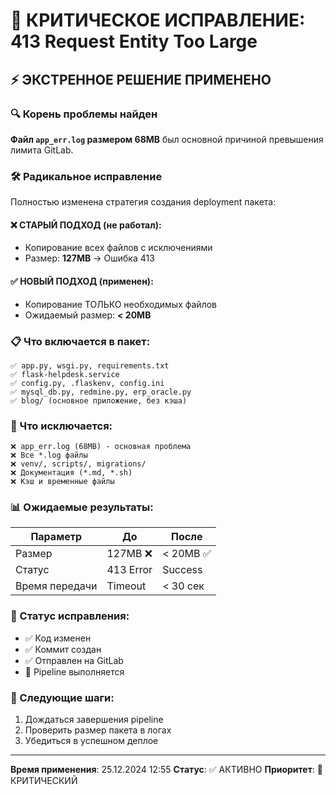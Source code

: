 # 🚨 КРИТИЧЕСКОЕ ИСПРАВЛЕНИЕ: 413 Request Entity Too Large

## ⚡ ЭКСТРЕННОЕ РЕШЕНИЕ ПРИМЕНЕНО

### 🔍 Корень проблемы найден
**Файл `app_err.log` размером 68MB** был основной причиной превышения лимита GitLab.

### 🛠️ Радикальное исправление
Полностью изменена стратегия создания deployment пакета:

#### ❌ СТАРЫЙ ПОДХОД (не работал):
- Копирование всех файлов с исключениями
- Размер: **127MB** → Ошибка 413

#### ✅ НОВЫЙ ПОДХОД (применен):
- Копирование ТОЛЬКО необходимых файлов
- Ожидаемый размер: **< 20MB**

### 📋 Что включается в пакет:
```
✅ app.py, wsgi.py, requirements.txt
✅ flask-helpdesk.service
✅ config.py, .flaskenv, config.ini
✅ mysql_db.py, redmine.py, erp_oracle.py
✅ blog/ (основное приложение, без кэша)
```

### 🚫 Что исключается:
```
❌ app_err.log (68MB) - основная проблема
❌ Все *.log файлы
❌ venv/, scripts/, migrations/
❌ Документация (*.md, *.sh)
❌ Кэш и временные файлы
```

### 📊 Ожидаемые результаты:
| Параметр | До | После |
|----------|----|----|
| Размер | 127MB ❌ | < 20MB ✅ |
| Статус | 413 Error | Success |
| Время передачи | Timeout | < 30 сек |

### 🔄 Статус исправления:
- ✅ Код изменен
- ✅ Коммит создан
- ✅ Отправлен на GitLab
- 🔄 Pipeline выполняется

### 📍 Следующие шаги:
1. Дождаться завершения pipeline
2. Проверить размер пакета в логах
3. Убедиться в успешном деплое

---
**Время применения**: 25.12.2024 12:55
**Статус**: ✅ АКТИВНО
**Приоритет**: 🚨 КРИТИЧЕСКИЙ
